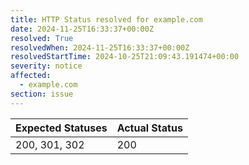```yaml
---
title: HTTP Status resolved for example.com
date: 2024-11-25T16:33:37+00:00Z
resolved: True
resolvedWhen: 2024-11-25T16:33:37+00:00Z
resolvedStartTime: 2024-10-25T21:09:43.191474+00:00
severity: notice
affected:
  - example.com
section: issue
---
```


| Expected Statuses | Actual Status  |
|-------------------|----------------|
| 200, 301, 302 | 200 |
